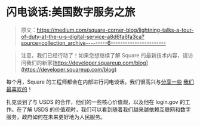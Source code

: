 # 闪电谈话:美国数字服务之旅

> 原文：<https://medium.com/square-corner-blog/lightning-talks-a-tour-of-duty-at-the-u-s-digital-service-a8d6fa6fa3ca?source=collection_archive---------6----------------------->

> 注意，我们已经行动了！如果您想继续了解 Square 的最新技术内容，请访问我们的新家[https://developer.squareup.com/blog](https://developer.squareup.com/blog)

每个月，Square 的工程师都会在内部进行闪电谈话。我们很高兴与[分享一些](/square-corner-blog/how-to-create-and-deliver-a-successful-tech-talk-823b1f43fa02) [我们最喜欢的](/square-corner-blog/lets-build-a-markdown-parser-7b02e91444c5)！

扎克谈到了与 USDS 的合作，他们的一些核心价值观，以及他在 login.gov 的工作。在了解 USDS 的价值观时，我们可以看到随着我们越来越依赖互联网和数字服务，政府如何在未来更好地为人民服务。